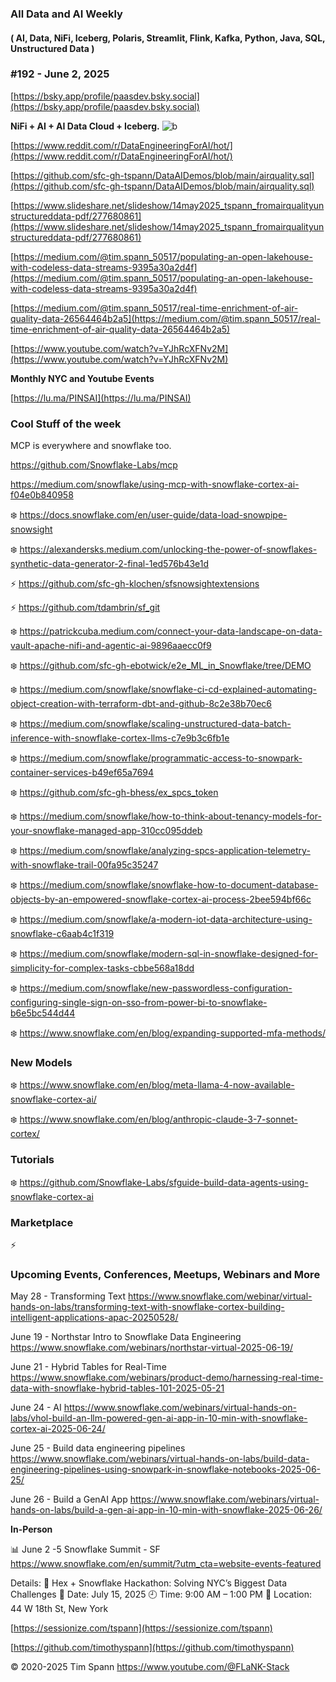 ###  All Data and AI Weekly 
#### ( AI, Data, NiFi, Iceberg, Polaris, Streamlit, Flink, Kafka, Python, Java, SQL, Unstructured Data )  
### #192 - June 2, 2025

[https://bsky.app/profile/paasdev.bsky.social](https://bsky.app/profile/paasdev.bsky.social)

**NiFi + AI + AI Data Cloud + Iceberg.**
![b](https://images.credential.net/badge/tiny/g6fomszs_1741624330730_badge.png)



[https://www.reddit.com/r/DataEngineeringForAI/hot/](https://www.reddit.com/r/DataEngineeringForAI/hot/)


[https://github.com/sfc-gh-tspann/DataAIDemos/blob/main/airquality.sql](https://github.com/sfc-gh-tspann/DataAIDemos/blob/main/airquality.sql)

[https://www.slideshare.net/slideshow/14may2025_tspann_fromairqualityunstructureddata-pdf/277680861](https://www.slideshare.net/slideshow/14may2025_tspann_fromairqualityunstructureddata-pdf/277680861)

[https://medium.com/@tim.spann_50517/populating-an-open-lakehouse-with-codeless-data-streams-9395a30a2d4f](https://medium.com/@tim.spann_50517/populating-an-open-lakehouse-with-codeless-data-streams-9395a30a2d4f)

[https://medium.com/@tim.spann_50517/real-time-enrichment-of-air-quality-data-26564464b2a5](https://medium.com/@tim.spann_50517/real-time-enrichment-of-air-quality-data-26564464b2a5)

[https://www.youtube.com/watch?v=YJhRcXFNv2M](https://www.youtube.com/watch?v=YJhRcXFNv2M)


**Monthly NYC and Youtube Events**

[https://lu.ma/PINSAI](https://lu.ma/PINSAI)


### Cool Stuff of the week

MCP is everywhere and snowflake too.

https://github.com/Snowflake-Labs/mcp

https://medium.com/snowflake/using-mcp-with-snowflake-cortex-ai-f04e0b840958




❄️  https://docs.snowflake.com/en/user-guide/data-load-snowpipe-snowsight

❄️  https://alexandersks.medium.com/unlocking-the-power-of-snowflakes-synthetic-data-generator-2-final-1ed576b43e1d

⚡️ https://github.com/sfc-gh-klochen/sfsnowsightextensions

⚡️ https://github.com/tdambrin/sf_git

❄️  https://patrickcuba.medium.com/connect-your-data-landscape-on-data-vault-apache-nifi-and-agentic-ai-9896aaecc0f9

❄️  https://github.com/sfc-gh-ebotwick/e2e_ML_in_Snowflake/tree/DEMO

❄️  https://medium.com/snowflake/snowflake-ci-cd-explained-automating-object-creation-with-terraform-dbt-and-github-8c2e38b70ec6

❄️  https://medium.com/snowflake/scaling-unstructured-data-batch-inference-with-snowflake-cortex-llms-c7e9b3c6fb1e

❄️  https://medium.com/snowflake/programmatic-access-to-snowpark-container-services-b49ef65a7694

❄️  https://github.com/sfc-gh-bhess/ex_spcs_token

❄️  https://medium.com/snowflake/how-to-think-about-tenancy-models-for-your-snowflake-managed-app-310cc095ddeb

❄️  https://medium.com/snowflake/analyzing-spcs-application-telemetry-with-snowflake-trail-00fa95c35247

❄️  https://medium.com/snowflake/snowflake-how-to-document-database-objects-by-an-empowered-snowflake-cortex-ai-process-2bee594bf66c

❄️  https://medium.com/snowflake/a-modern-iot-data-architecture-using-snowflake-c6aab4c1f319

❄️  https://medium.com/snowflake/modern-sql-in-snowflake-designed-for-simplicity-for-complex-tasks-cbbe568a18dd

❄️  https://medium.com/snowflake/new-passwordless-configuration-configuring-single-sign-on-sso-from-power-bi-to-snowflake-b6e5bc544d44

❄️  https://www.snowflake.com/en/blog/expanding-supported-mfa-methods/


### New Models

❄️  https://www.snowflake.com/en/blog/meta-llama-4-now-available-snowflake-cortex-ai/

❄️  https://www.snowflake.com/en/blog/anthropic-claude-3-7-sonnet-cortex/


### Tutorials

❄️  https://github.com/Snowflake-Labs/sfguide-build-data-agents-using-snowflake-cortex-ai


### Marketplace

⚡️


### Upcoming Events, Conferences, Meetups, Webinars and More


May 28 - Transforming Text
https://www.snowflake.com/webinar/virtual-hands-on-labs/transforming-text-with-snowflake-cortex-building-intelligent-applications-apac-20250528/

June 19 - Northstar Intro to Snowflake Data Engineering
https://www.snowflake.com/webinars/northstar-virtual-2025-06-19/

June 21 - Hybrid Tables for Real-Time
https://www.snowflake.com/webinars/product-demo/harnessing-real-time-data-with-snowflake-hybrid-tables-101-2025-05-21

June 24 - AI
https://www.snowflake.com/webinars/virtual-hands-on-labs/vhol-build-an-llm-powered-gen-ai-app-in-10-min-with-snowflake-cortex-ai-2025-06-24/

June 25 - Build data engineering pipelines
https://www.snowflake.com/webinars/virtual-hands-on-labs/build-data-engineering-pipelines-using-snowpark-in-snowflake-notebooks-2025-06-25/

June 26 - Build a GenAI App
https://www.snowflake.com/webinars/virtual-hands-on-labs/build-a-gen-ai-app-in-10-min-with-snowflake-2025-06-26/


**In-Person**


📊 June 2 -5 Snowflake Summit - SF
https://www.snowflake.com/en/summit/?utm_cta=website-events-featured

Details:
🔹 Hex + Snowflake Hackathon: Solving NYC’s Biggest Data Challenges
📅 Date: July 15, 2025
🕘 Time: 9:00 AM – 1:00 PM
📍 Location: 44 W 18th St, New York


[https://sessionize.com/tspann](https://sessionize.com/tspann)

[https://github.com/timothyspann](https://github.com/timothyspann)



&copy; 2020-2025 Tim Spann  https://www.youtube.com/@FLaNK-Stack
